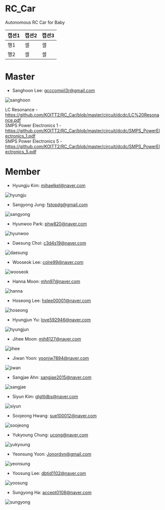 # RC_Car
Autonomous RC Car for Baby

|캡션1|캡션2|캡션3|
|-|-|-|
|행1|셀|셀|
|행2|셀|셀

# Master
- Sanghoon Lee:			gcccompil3r@gmail.com

![sanghoon](./member_profile/sanghoon_profile_1.jpg)

LC Resonance - https://github.com/KOITT2/RC_Car/blob/master/circuit/dcdc/LC%20Resonance.pdf  
SMPS Power Electronics 1 - https://github.com/KOITT2/RC_Car/blob/master/circuit/dcdc/SMPS_PowerElectronics_1.pdf  
SMPS Power Electronics 5 - https://github.com/KOITT2/RC_Car/blob/master/circuit/dcdc/SMPS_PowerElectronics_5.pdf  

# Member
- Hyungju Kim:			mihaelkel@naver.com

![hyungju](./member_profile/hyungju_profile_1.jpg)

- Sangyong Jung:		fstopdg@gmail.com

![sangyong](./member_profile/sangyong_profile_1.jpg)

- Hyunwoo Park:			phw820@naver.com

![hyunwoo](./member_profile/hyunwoo_profile_1.jpg)

- Daesung Choi:			c3d4s19@naver.com

![daesung](./member_profile/daesung_profile_1.jpg)

- Wooseok Lee:			colre99@naver.com

![wooseok](./member_profile/wooseok_profile_1.jpg)

- Hanna Moon:			mhn97@naver.com

![hanna](./member_profile/hanna_profile_1.jpg)

- Hoseong Lee:			hslee00001@naver.com

![hoseong](./member_profile/hoseong_profile_1.jpg)

- Hyungjun Yu:			love592946@naver.com

![hyungjun](./member_profile/hyungjun_profile_1.jpg)

- Jihee Moon:			mjh8127@naver.com

![jihee](./member_profile/jihee_profile_1.jpg)

- Jiwan Yoon:			yoonjw7894@naver.com

![jiwan](./member_profile/jiwan_profile_1.jpg)

- Sangjae Ahn:			sangjae2015@naver.com

![sangjae](./member_profile/sangjae_profile_1.jpg)

- Siyun Kim:			glgltldbs@naver.com

![siyun](./member_profile/siyun_profile_1.jpg)

- Soojeong Hwang:		sue100012@naver.com

![soojeong](./member_profile/soojeong_profile_1.jpg)

- Yukyoung Chung:		ucong@naver.com

![yukyoung](./member_profile/yukyoung_profile_1.jpg)

- Yeonsung Yoon:		Jonordvn@gmail.com

![yeonsung](./member_profile/yeonsung_profile_1.jpg)

- Yoosung Lee:			dbtjd1102@naver.com

![yoosung](./member_profile/yoosung_profile_1.jpg)

- Sungyong Ha:			accept0108@naver.com

![sungyong](./member_profile/sungyong_profile_1.jpg)
